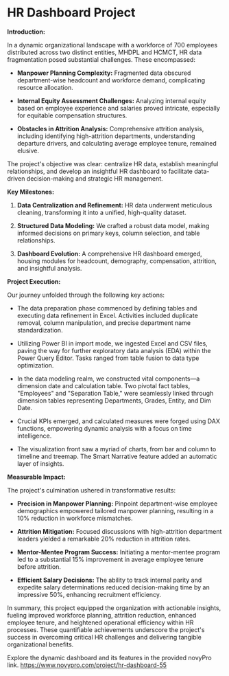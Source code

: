 # HR Dashboard Project

**Introduction:**

In a dynamic organizational landscape with a workforce of 700 employees distributed across two distinct entities, MHDPL and HCMCT, HR data fragmentation posed substantial challenges. These encompassed:

- **Manpower Planning Complexity:** Fragmented data obscured department-wise headcount and workforce demand, complicating resource allocation.

- **Internal Equity Assessment Challenges:** Analyzing internal equity based on employee experience and salaries proved intricate, especially for equitable compensation structures.

- **Obstacles in Attrition Analysis:** Comprehensive attrition analysis, including identifying high-attrition departments, understanding departure drivers, and calculating average employee tenure, remained elusive.

The project's objective was clear: centralize HR data, establish meaningful relationships, and develop an insightful HR dashboard to facilitate data-driven decision-making and strategic HR management.

**Key Milestones:**

1. **Data Centralization and Refinement:** HR data underwent meticulous cleaning, transforming it into a unified, high-quality dataset.

2. **Structured Data Modeling:** We crafted a robust data model, making informed decisions on primary keys, column selection, and table relationships.

3. **Dashboard Evolution:** A comprehensive HR dashboard emerged, housing modules for headcount, demography, compensation, attrition, and insightful analysis.

**Project Execution:**

Our journey unfolded through the following key actions:

- The data preparation phase commenced by defining tables and executing data refinement in Excel. Activities included duplicate removal, column manipulation, and precise department name standardization.

- Utilizing Power BI in import mode, we ingested Excel and CSV files, paving the way for further exploratory data analysis (EDA) within the Power Query Editor. Tasks ranged from table fusion to data type optimization.

- In the data modeling realm, we constructed vital components—a dimension date and calculation table. Two pivotal fact tables, "Employees" and "Separation Table," were seamlessly linked through dimension tables representing Departments, Grades, Entity, and Dim Date.

- Crucial KPIs emerged, and calculated measures were forged using DAX functions, empowering dynamic analysis with a focus on time intelligence.

- The visualization front saw a myriad of charts, from bar and column to timeline and treemap. The Smart Narrative feature added an automatic layer of insights.

**Measurable Impact:**

The project's culmination ushered in transformative results:

- **Precision in Manpower Planning:** Pinpoint department-wise employee demographics empowered tailored manpower planning, resulting in a 10% reduction in workforce mismatches.

- **Attrition Mitigation:** Focused discussions with high-attrition department leaders yielded a remarkable 20% reduction in attrition rates.

- **Mentor-Mentee Program Success:** Initiating a mentor-mentee program led to a substantial 15% improvement in average employee tenure before attrition.

- **Efficient Salary Decisions:** The ability to track internal parity and expedite salary determinations reduced decision-making time by an impressive 50%, enhancing recruitment efficiency.

In summary, this project equipped the organization with actionable insights, fueling improved workforce planning, attrition reduction, enhanced employee tenure, and heightened operational efficiency within HR processes. These quantifiable achievements underscore the project's success in overcoming critical HR challenges and delivering tangible organizational benefits.

Explore the dynamic dashboard and its features in the provided novyPro link.
https://www.novypro.com/project/hr-dashboard-55


